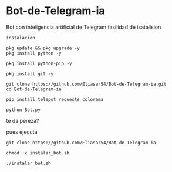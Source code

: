 # Bot-de-Telegram-ia
Bot con inteligencia artificial de Telegram fasilidad de isatalision

`instalacion`

```bot
pkg update && pkg upgrade -y
pkg install python -y
```

```bot
pkg install python-pip -y
```

```bot
pkg install git -y
```

```bot
git clone https://github.com/Eliasar54/Bot-de-Telegram-ia.git
cd Bot-de-Telegram-ia
```

```bot
pip install telepot requests colorama
```

```
python Bot.py
```
te da pereza?

pues ejecuta 

```bot
git clone https://github.com/Eliasar54/Bot-de-Telegram-ia
```

```bot
chmod +x instalar_bot.sh
```

```bot
./instalar_bot.sh
```
